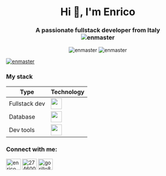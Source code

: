 <h1 align="center">Hi 👋, I'm Enrico</h1>
<h3 align="center">A passionate fullstack developer from Italy  
  <br>
  <span align="center"> <img src="https://komarev.com/ghpvc/?username=enmaster&label=Profile%20views&color=0e75b6&style=flat" alt="enmaster" /> </span>
</h3>


<p align="center">
  <img width="auto" src="https://github-readme-stats-ruby-six-23.vercel.app/api?username=enmaster&show_icons=true&locale=en&count_private=true&theme=tokyonight&include_all_commits=true&hide_border=true&bg_color=00000000" alt="enmaster" />
  <img width="auto" align="top" src="https://github-readme-stats-ruby-six-23.vercel.app/api/top-langs?username=enmaster&show_icons=true&locale=en&layout=compact&count_private=true&theme=tokyonight&langs_count=6&hide_border=true&bg_color=00000000" alt="enmaster" />
  <!--<img src="https://github-readme-streak-stats.herokuapp.com/?user=enmaster&theme=tokyonight" alt="enmaster" /> -->
</p>

<p align="left"> <a href="https://github.com/ryo-ma/github-profile-trophy"><img src="https://github-profile-trophy.vercel.app/?username=enmaster&column=-1&theme=nord&margin-w=15&margin-h=15&no-bg=true" alt="enmaster" /></a> </p>

<h3 align="left">My stack</h3>
<table style="width:100%">
  <thead>
    <tr>
      <th>
        Type
      </th>
      <th>
        Technology
      </th>
    </tr>
  </thead>
  <tbody>
    <tr>
      <td>
        Fullstack dev
      </td>
      <td>
        <div align="left">  
          <img src="https://skillicons.dev/icons?i=angular,bootstrap,css,html,java,js,jquery,laravel,nodejs,php,tailwind,vite" height="30" />
        </div>
      </td>
    </tr>
    <tr>
      <td>
        Database
      </td>
      <td>
        <img src="https://skillicons.dev/icons?i=mongodb,mysql,postgres" height="30" />
      </td>
    </tr>
    <tr>
      <td>
        Dev tools
      </td>
      <td>
        <img src="https://skillicons.dev/icons?i=androidstudio,ansible,docker,eclipse,git,kubernetes,openshift,postman,vscode" height="30" />
      </td>
    </tr>
  </tbody>
</table>

<h3 align="left">Connect with me:</h3>
<p align="left">
<a href="https://twitter.com/enrico_dev" target="blank"><img align="center" src="https://raw.githubusercontent.com/rahuldkjain/github-profile-readme-generator/master/src/images/icons/Social/twitter.svg" alt="enrico_dev" height="30" width="40" /></a>
<a href="https://stackoverflow.com/users/2746009" target="blank"><img align="center" src="https://raw.githubusercontent.com/rahuldkjain/github-profile-readme-generator/master/src/images/icons/Social/stack-overflow.svg" alt="2746009" height="30" width="40" /></a>
<a href="https://instagram.com/gorillo88" target="blank"><img align="center" src="https://raw.githubusercontent.com/rahuldkjain/github-profile-readme-generator/master/src/images/icons/Social/instagram.svg" alt="gorillo88" height="30" width="40" /></a>
</p>




